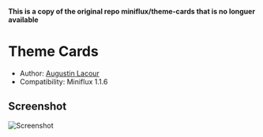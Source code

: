 
**This is a copy of the original repo miniflux/theme-cards that is no longuer available**

Theme Cards
===========

- Author: [Augustin Lacour](https://github.com/gugu4-9)
- Compatibility: Miniflux 1.1.6

Screenshot
----------

![Screenshot](http://mrlacour.fr/img/miniflux.png)


